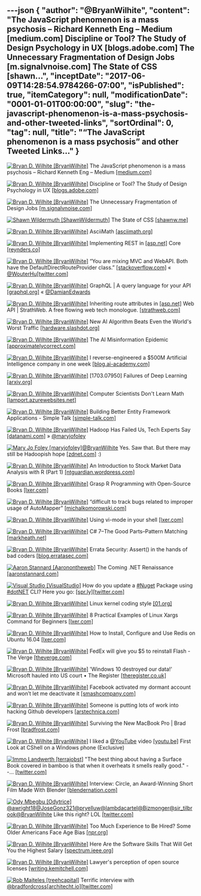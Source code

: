 ---json
{
  "author": "@BryanWilhite",
  "content": "The JavaScript phenomenon is a mass psychosis – Richard Kenneth Eng – Medium [medium.com] Discipline or Tool? The Study of Design Psychology in UX [blogs.adobe.com] The Unnecessary Fragmentation of Design Jobs [m.signalvnoise.com] The State of CSS [shawn...",
  "inceptDate": "2017-06-09T14:28:54.9784266-07:00",
  "isPublished": true,
  "itemCategory": null,
  "modificationDate": "0001-01-01T00:00:00",
  "slug": "the-javascript-phenomenon-is-a-mass-psychosis-and-other-tweeted-links",
  "sortOrdinal": 0,
  "tag": null,
  "title": "“The JavaScript phenomenon is a mass psychosis” and other Tweeted Links…"
}
---

[<img alt="Bryan D. Wilhite [BryanWilhite]" src="https://songhay.blob.core.windows.net/shared-social-twitter/BryanWilhite.jpeg">](http://t.co/UNdqV0Z1zz "Bryan D. Wilhite [BryanWilhite]") The JavaScript phenomenon is a mass psychosis – Richard Kenneth Eng – Medium [[medium.com]](https://medium.com/@richardeng/the-javascript-phenomenon-is-a-mass-psychosis-57adebb09359)

[<img alt="Bryan D. Wilhite [BryanWilhite]" src="https://songhay.blob.core.windows.net/shared-social-twitter/BryanWilhite.jpeg">](http://t.co/UNdqV0Z1zz "Bryan D. Wilhite [BryanWilhite]") Discipline or Tool? The Study of Design Psychology in UX [[blogs.adobe.com]](http://blogs.adobe.com/creativecloud/discipline-or-tool-the-study-of-design-psychology-in-ux)

[<img alt="Bryan D. Wilhite [BryanWilhite]" src="https://songhay.blob.core.windows.net/shared-social-twitter/BryanWilhite.jpeg">](http://t.co/UNdqV0Z1zz "Bryan D. Wilhite [BryanWilhite]") The Unnecessary Fragmentation of Design Jobs [[m.signalvnoise.com]](https://m.signalvnoise.com/the-unnecessary-fragmentation-of-design-jobs-d5b9c8621082?source=rss----668e14b18fb1---4)

[<img alt="Shawn Wildermuth [ShawnWildermuth]" src="https://songhay.blob.core.windows.net/shared-social-twitter/ShawnWildermuth.jpg">](http://t.co/afPzPB8x56 "Shawn Wildermuth [ShawnWildermuth]") The State of CSS [[shawnw.me]](http://shawnw.me/2rEcYXM)

[<img alt="Bryan D. Wilhite [BryanWilhite]" src="https://songhay.blob.core.windows.net/shared-social-twitter/BryanWilhite.jpeg">](http://t.co/UNdqV0Z1zz "Bryan D. Wilhite [BryanWilhite]") AsciiMath [[asciimath.org]](http://asciimath.org/)

[<img alt="Bryan D. Wilhite [BryanWilhite]" src="https://songhay.blob.core.windows.net/shared-social-twitter/BryanWilhite.jpeg">](http://t.co/UNdqV0Z1zz "Bryan D. Wilhite [BryanWilhite]") Implementing REST in [[asp.net]](http://ASP.NET) Core [[reynders.co]](http://reynders.co/implementing-rest-in-asp-net-core/)

[<img alt="Bryan D. Wilhite [BryanWilhite]" src="https://songhay.blob.core.windows.net/shared-social-twitter/BryanWilhite.jpeg">](http://t.co/UNdqV0Z1zz "Bryan D. Wilhite [BryanWilhite]") “You are mixing MVC and WebAPI. Both have the DefaultDirectRouteProvider class.” [[stackoverflow.com]](http://stackoverflow.com/questions/31062931/asp-net-web-api-extending-defaultdirectrouteprovider) « [@WouterHu](http://twitter.com/WouterHu)[[twitter.com]](https://twitter.com/BryanWilhite/status/870311585524350976/photo/1)

[<img alt="Bryan D. Wilhite [BryanWilhite]" src="https://songhay.blob.core.windows.net/shared-social-twitter/BryanWilhite.jpeg">](http://t.co/UNdqV0Z1zz "Bryan D. Wilhite [BryanWilhite]") GraphQL | A query language for your API [[graphql.org]](http://graphql.org/) « [@DamianEdwards](http://twitter.com/DamianEdwards)

[<img alt="Bryan D. Wilhite [BryanWilhite]" src="https://songhay.blob.core.windows.net/shared-social-twitter/BryanWilhite.jpeg">](http://t.co/UNdqV0Z1zz "Bryan D. Wilhite [BryanWilhite]") Inheriting route attributes in [[asp.net]](http://ASP.NET) Web API | StrathWeb. A free flowing web tech monologue. [[strathweb.com]](http://www.strathweb.com/2016/06/inheriting-route-attributes-in-asp-net-web-api/)

[<img alt="Bryan D. Wilhite [BryanWilhite]" src="https://songhay.blob.core.windows.net/shared-social-twitter/BryanWilhite.jpeg">](http://t.co/UNdqV0Z1zz "Bryan D. Wilhite [BryanWilhite]") New AI Algorithm Beats Even the World's Worst Traffic [[hardware.slashdot.org]](https://hardware.slashdot.org/story/17/03/27/2315253/new-ai-algorithm-beats-even-the-worlds-worst-traffic?utm_source=feedly1.0mainlinkanon&utm_medium=feed)

[<img alt="Bryan D. Wilhite [BryanWilhite]" src="https://songhay.blob.core.windows.net/shared-social-twitter/BryanWilhite.jpeg">](http://t.co/UNdqV0Z1zz "Bryan D. Wilhite [BryanWilhite]") The AI Misinformation Epidemic [[approximatelycorrect.com]](http://approximatelycorrect.com/2017/03/28/the-ai-misinformation-epidemic/)

[<img alt="Bryan D. Wilhite [BryanWilhite]" src="https://songhay.blob.core.windows.net/shared-social-twitter/BryanWilhite.jpeg">](http://t.co/UNdqV0Z1zz "Bryan D. Wilhite [BryanWilhite]") I reverse-engineered a $500M Artificial Intelligence company in one week [[blog.ai-academy.com]](https://blog.ai-academy.com/i-reverse-engineered-a-500m-artificial-intelligence-company-in-one-week-heres-the-full-story-d067cef99e1c)

[<img alt="Bryan D. Wilhite [BryanWilhite]" src="https://songhay.blob.core.windows.net/shared-social-twitter/BryanWilhite.jpeg">](http://t.co/UNdqV0Z1zz "Bryan D. Wilhite [BryanWilhite]") [1703.07950] Failures of Deep Learning [[arxiv.org]](https://arxiv.org/abs/1703.07950)

[<img alt="Bryan D. Wilhite [BryanWilhite]" src="https://songhay.blob.core.windows.net/shared-social-twitter/BryanWilhite.jpeg">](http://t.co/UNdqV0Z1zz "Bryan D. Wilhite [BryanWilhite]") Computer Scientists Don't Learn Math [[lamport.azurewebsites.net]](http://lamport.azurewebsites.net/tla/math-knowledge.html)

[<img alt="Bryan D. Wilhite [BryanWilhite]" src="https://songhay.blob.core.windows.net/shared-social-twitter/BryanWilhite.jpeg">](http://t.co/UNdqV0Z1zz "Bryan D. Wilhite [BryanWilhite]") Building Better Entity Framework Applications - Simple Talk [[simple-talk.com]](https://www.simple-talk.com/dotnet/net-development/building-better-entity-framework-applications/)

[<img alt="Bryan D. Wilhite [BryanWilhite]" src="https://songhay.blob.core.windows.net/shared-social-twitter/BryanWilhite.jpeg">](http://t.co/UNdqV0Z1zz "Bryan D. Wilhite [BryanWilhite]") Hadoop Has Failed Us, Tech Experts Say [[datanami.com]](https://www.datanami.com/2017/03/13/hadoop-failed-us-tech-experts-say/) » [@maryjofoley](http://twitter.com/maryjofoley)

[<img alt="Mary Jo Foley [maryjofoley]" src="https://songhay.blob.core.windows.net/shared-social-twitter/maryjofoley.png">](http://t.co/qJf6Vbi9nq "Mary Jo Foley [maryjofoley]")[@BryanWilhite](http://twitter.com/BryanWilhite) Yes. Saw that. But there may still be Hadoopish hope [[zdnet.com]](http://www.zdnet.com/article/artificial-intelligence-on-hadoop/) :) 

[<img alt="Bryan D. Wilhite [BryanWilhite]" src="https://songhay.blob.core.windows.net/shared-social-twitter/BryanWilhite.jpeg">](http://t.co/UNdqV0Z1zz "Bryan D. Wilhite [BryanWilhite]") An Introduction to Stock Market Data Analysis with R (Part 1) [[ntguardian.wordpress.com]](https://ntguardian.wordpress.com/2017/03/27/introduction-stock-market-data-r-1/)

[<img alt="Bryan D. Wilhite [BryanWilhite]" src="https://songhay.blob.core.windows.net/shared-social-twitter/BryanWilhite.jpeg">](http://t.co/UNdqV0Z1zz "Bryan D. Wilhite [BryanWilhite]") Grasp R Programming with Open-Source Books [[lxer.com]](http://lxer.com/module/newswire/ext_link.php?rid=240614)

[<img alt="Bryan D. Wilhite [BryanWilhite]" src="https://songhay.blob.core.windows.net/shared-social-twitter/BryanWilhite.jpeg">](http://t.co/UNdqV0Z1zz "Bryan D. Wilhite [BryanWilhite]") “difficult to track bugs related to improper usage of AutoMapper” [[michalkomorowski.com]](http://www.michalkomorowski.com/2017/03/report-from-battlefield-10-fuck-up-with.html)

[<img alt="Bryan D. Wilhite [BryanWilhite]" src="https://songhay.blob.core.windows.net/shared-social-twitter/BryanWilhite.jpeg">](http://t.co/UNdqV0Z1zz "Bryan D. Wilhite [BryanWilhite]") Using vi-mode in your shell [[lxer.com]](http://lxer.com/module/newswire/ext_link.php?rid=240566)

[<img alt="Bryan D. Wilhite [BryanWilhite]" src="https://songhay.blob.core.windows.net/shared-social-twitter/BryanWilhite.jpeg">](http://t.co/UNdqV0Z1zz "Bryan D. Wilhite [BryanWilhite]") C# 7–The Good Parts–Pattern Matching [[markheath.net]](http://markheath.net/post/csharp-7-pattern-matching)

[<img alt="Bryan D. Wilhite [BryanWilhite]" src="https://songhay.blob.core.windows.net/shared-social-twitter/BryanWilhite.jpeg">](http://t.co/UNdqV0Z1zz "Bryan D. Wilhite [BryanWilhite]") Errata Security: Assert() in the hands of bad coders [[blog.erratasec.com]](http://blog.erratasec.com/2017/03/assert-in-hands-of-bad-coders.html#.WNqv10nyu1g)

[<img alt="Aaron Stannard [Aaronontheweb]" src="https://songhay.blob.core.windows.net/shared-social-twitter/Aaronontheweb.jpg">](http://t.co/hrr0SceEMK "Aaron Stannard [Aaronontheweb]") The Coming .NET Renaissance [[aaronstannard.com]](http://www.aaronstannard.com/the-coming-dotnet-reinassance/)

[<img alt="Visual Studio [VisualStudio]" src="https://songhay.blob.core.windows.net/shared-social-twitter/VisualStudio.jpg">](http://t.co/OqnL9IGcUY "Visual Studio [VisualStudio]") How do you update a [#Nuget](http://twitter.com/search?q=%23Nuget) Package using [#dotNET](http://twitter.com/search?q=%23dotNET) CLI? Here you go: [[spr.ly]](http://spr.ly/60178Ytjh)[[twitter.com]](https://twitter.com/VisualStudio/status/871845589025267712/photo/1)

[<img alt="Bryan D. Wilhite [BryanWilhite]" src="https://songhay.blob.core.windows.net/shared-social-twitter/BryanWilhite.jpeg">](http://t.co/UNdqV0Z1zz "Bryan D. Wilhite [BryanWilhite]") Linux kernel coding style [[01.org]](https://01.org/linuxgraphics/gfx-docs/drm/process/coding-style.html)

[<img alt="Bryan D. Wilhite [BryanWilhite]" src="https://songhay.blob.core.windows.net/shared-social-twitter/BryanWilhite.jpeg">](http://t.co/UNdqV0Z1zz "Bryan D. Wilhite [BryanWilhite]") 8 Practical Examples of Linux Xargs Command for Beginners [[lxer.com]](http://lxer.com/module/newswire/ext_link.php?rid=240578)

[<img alt="Bryan D. Wilhite [BryanWilhite]" src="https://songhay.blob.core.windows.net/shared-social-twitter/BryanWilhite.jpeg">](http://t.co/UNdqV0Z1zz "Bryan D. Wilhite [BryanWilhite]") How to Install, Configure and Use Redis on Ubuntu 16.04 [[lxer.com]](http://lxer.com/module/newswire/ext_link.php?rid=240656)

[<img alt="Bryan D. Wilhite [BryanWilhite]" src="https://songhay.blob.core.windows.net/shared-social-twitter/BryanWilhite.jpeg">](http://t.co/UNdqV0Z1zz "Bryan D. Wilhite [BryanWilhite]") FedEx will give you $5 to reinstall Flash - The Verge [[theverge.com]](http://www.theverge.com/2017/3/24/15052286/fedex-adobe-flash-five-dollar-discount-print-orders)

[<img alt="Bryan D. Wilhite [BryanWilhite]" src="https://songhay.blob.core.windows.net/shared-social-twitter/BryanWilhite.jpeg">](http://t.co/UNdqV0Z1zz "Bryan D. Wilhite [BryanWilhite]") 'Windows 10 destroyed our data!' Microsoft hauled into US court • The Register [[theregister.co.uk]](https://www.theregister.co.uk/2017/03/24/microsoft_windows_10_update/)

[<img alt="Bryan D. Wilhite [BryanWilhite]" src="https://songhay.blob.core.windows.net/shared-social-twitter/BryanWilhite.jpeg">](http://t.co/UNdqV0Z1zz "Bryan D. Wilhite [BryanWilhite]") Facebook activated my dormant account and won’t let me deactivate it [[smashcompany.com]](http://www.smashcompany.com/philosophy/facebook-activated-my-dormant-account-and-it-wont-let-me-deactivate-it)

[<img alt="Bryan D. Wilhite [BryanWilhite]" src="https://songhay.blob.core.windows.net/shared-social-twitter/BryanWilhite.jpeg">](http://t.co/UNdqV0Z1zz "Bryan D. Wilhite [BryanWilhite]") Someone is putting lots of work into hacking Github developers [[arstechnica.com]](https://arstechnica.com/security/2017/03/someone-is-putting-lots-of-work-into-hacking-github-developers/)

[<img alt="Bryan D. Wilhite [BryanWilhite]" src="https://songhay.blob.core.windows.net/shared-social-twitter/BryanWilhite.jpeg">](http://t.co/UNdqV0Z1zz "Bryan D. Wilhite [BryanWilhite]") Surviving the New MacBook Pro | Brad Frost [[bradfrost.com]](http://bradfrost.com/blog/post/surviving-the-new-macbook-pro/)

[<img alt="Bryan D. Wilhite [BryanWilhite]" src="https://songhay.blob.core.windows.net/shared-social-twitter/BryanWilhite.jpeg">](http://t.co/UNdqV0Z1zz "Bryan D. Wilhite [BryanWilhite]") I liked a [@YouTube](http://twitter.com/YouTube) video [[youtu.be]](http://youtu.be/YNxtMtlrm6U?a) First Look at CShell on a Windows phone (Exclusive) 

[<img alt="Immo Landwerth [terrajobst]" src="https://songhay.blob.core.windows.net/shared-social-twitter/terrajobst.jpg">](https://t.co/pfw9pKc4sL "Immo Landwerth [terrajobst]") "The best thing about having a Surface Book covered in bamboo is that when it overheats it smells really good." --… [[twitter.com]](https://twitter.com/i/web/status/872219685202255872)

[<img alt="Bryan D. Wilhite [BryanWilhite]" src="https://songhay.blob.core.windows.net/shared-social-twitter/BryanWilhite.jpeg">](http://t.co/UNdqV0Z1zz "Bryan D. Wilhite [BryanWilhite]") Interview: Circle, an Award-Winning Short Film Made With Blender [[blendernation.com]](https://www.blendernation.com/2017/03/25/interview-circle-award-winning-short-film-made-blender/)

[<img alt="Ody Mbegbu [Odytrice]" src="https://songhay.blob.core.windows.net/shared-social-twitter/Odytrice.jpg">](https://t.co/8wuRpLOaxa "Ody Mbegbu [Odytrice]")[@awright18](http://twitter.com/awright18)[@JoseGonz321](http://twitter.com/JoseGonz321)[@pryelluw](http://twitter.com/pryelluw)[@lambdacartel](http://twitter.com/lambdacartel)[@Bizmonger](http://twitter.com/Bizmonger)[@sir_tilbrook](http://twitter.com/sir_tilbrook)[@BryanWilhite](http://twitter.com/BryanWilhite) Like this right? LOL [[twitter.com]](https://twitter.com/Odytrice/status/870362339069104128/photo/1)

[<img alt="Bryan D. Wilhite [BryanWilhite]" src="https://songhay.blob.core.windows.net/shared-social-twitter/BryanWilhite.jpeg">](http://t.co/UNdqV0Z1zz "Bryan D. Wilhite [BryanWilhite]") Too Much Experience to Be Hired? Some Older Americans Face Age Bias [[npr.org]](http://www.npr.org/2017/03/24/521266749/too-much-experience-to-be-hired-some-older-americans-face-age-bias)

[<img alt="Bryan D. Wilhite [BryanWilhite]" src="https://songhay.blob.core.windows.net/shared-social-twitter/BryanWilhite.jpeg">](http://t.co/UNdqV0Z1zz "Bryan D. Wilhite [BryanWilhite]") Here Are the Software Skills That Will Get You the Highest Salary [[spectrum.ieee.org]](http://spectrum.ieee.org/view-from-the-valley/at-work/tech-careers/what-software-skills-will-get-you-the-highest-salary)

[<img alt="Bryan D. Wilhite [BryanWilhite]" src="https://songhay.blob.core.windows.net/shared-social-twitter/BryanWilhite.jpeg">](http://t.co/UNdqV0Z1zz "Bryan D. Wilhite [BryanWilhite]") Lawyer's perception of open source licenses [[writing.kemitchell.com]](https://writing.kemitchell.com/2017/03/29/OSS-Business-Perception-Report.html#)

[<img alt="Rob Majteles [treehcapital]" src="https://songhay.blob.core.windows.net/shared-social-twitter/treehcapital.jpg">](https://t.co/dUUniJna21 "Rob Majteles [treehcapital]") Terrific interview with [@bradfordcross](http://twitter.com/bradfordcross)[[architecht.io]](https://architecht.io/bradford-cross-on-fintech-automation-bot-overload-and-how-to-build-an-ai-startup-dd8abdffbfb8)[[twitter.com]](https://twitter.com/treehcapital/status/871754055663484928/photo/1)
